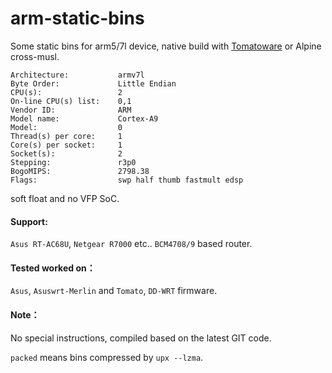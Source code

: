# arm-static-bins
Some static bins for arm5/7l device, native build with [Tomatoware](https://github.com/lancethepants/tomatoware) or Alpine cross-musl.

```
Architecture:           armv7l
Byte Order:             Little Endian
CPU(s):                 2
On-line CPU(s) list:    0,1
Vendor ID:              ARM
Model name:             Cortex-A9
Model:                  0
Thread(s) per core:     1
Core(s) per socket:     1
Socket(s):              2
Stepping:               r3p0
BogoMIPS:               2798.38
Flags:                  swp half thumb fastmult edsp
```
soft float and no VFP SoC.

#### Support: 

`Asus RT-AC68U`, `Netgear R7000` etc.. `BCM4708/9` based router. 

#### Tested worked on：

 `Asus`, `Asuswrt-Merlin` and `Tomato`, `DD-WRT` firmware. 

#### Note：

No special instructions, compiled based on the latest GIT code.

`packed` means bins compressed by `upx --lzma`.